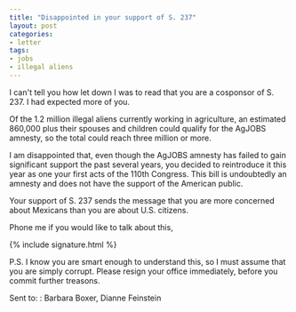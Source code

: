 ```yaml
---
title: "Disappointed in your support of S. 237"
layout: post
categories:
- letter
tags:
- jobs
- illegal aliens
---
```


I can't tell you how let down I was to read that you are a cosponsor of S. 237. I had expected more of you.

Of the 1.2 million illegal aliens currently working in agriculture, an estimated 860,000 plus their spouses and children could qualify for the AgJOBS amnesty, so the total could reach three million or more. 

I am disappointed that, even though the AgJOBS amnesty has failed to gain significant support the past several years, you decided to reintroduce it this year as one your first acts of the 110th Congress. This bill is undoubtedly an amnesty and does not have the support of the American public. 

Your support of S. 237 sends the message that you are more concerned about Mexicans than you are about U.S. citizens.

Phone me if you would like to talk about this,

{% include signature.html %}

P.S. I know you are smart enough to understand this, so I must assume that you are simply corrupt. Please resign your office immediately, before you commit further treasons.

Sent to:
: Barbara Boxer, Dianne Feinstein

